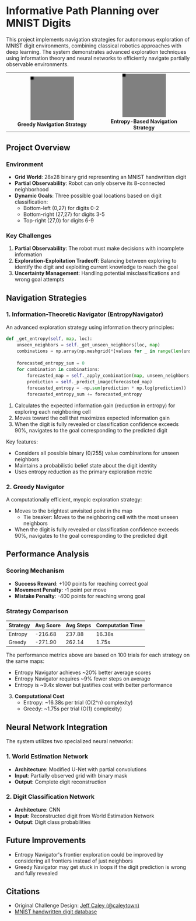 # Informative Path Planning over MNIST Digits

This project implements navigation strategies for autonomous exploration of MNIST digit environments, combining classical robotics approaches with deep learning. The system demonstrates advanced exploration techniques using information theory and neural networks to efficiently navigate partially observable environments.

<div align="center">
<table>
<tr>
<td align="center" width="50%">
    <img src="assets/greedy_trajectories.gif" alt="Greedy exploration visualization" width="50%"/><br>
    <b>Greedy Navigation Strategy</b>
</td>
<td align="center" width="50%">
    <img src="assets/entropy_trajectories.gif" alt="Entropy-based exploration visualization" width="50%"/><br>
    <b>Entropy-Based Navigation Strategy</b>
</td>
</tr>
</table>
</div>

## Project Overview
### Environment
- **Grid World**: 28x28 binary grid representing an MNIST handwritten digit
- **Partial Observability**: Robot can only observe its 8-connected neighborhood
- **Dynamic Goals**: Three possible goal locations based on digit classification:
  - Bottom-left (0,27) for digits 0-2
  - Bottom-right (27,27) for digits 3-5
  - Top-right (27,0) for digits 6-9

### Key Challenges
1. **Partial Observability**: The robot must make decisions with incomplete information
2. **Exploration-Exploitation Tradeoff**: Balancing between exploring to identify the digit and exploiting current knowledge to reach the goal
3. **Uncertainty Management**: Handling potential misclassifications and wrong goal attempts

## Navigation Strategies

### 1. Information-Theoretic Navigator (EntropyNavigator)
An advanced exploration strategy using information theory principles:

```python
def _get_entropy(self, map, loc):
    unseen_neighbors = self._get_unseen_neighbors(loc, map)
    combinations = np.array(np.meshgrid(*[values for _ in range(len(unseen_neighbors))]))
    
    forecasted_entropy_sum = 0
    for combination in combinations:
        forecasted_map = self._apply_combination(map, unseen_neighbors, combination)
        prediction = self._predict_image(forecasted_map)
        forecasted_entropy = -np.sum(prediction * np.log(prediction))
        forecasted_entropy_sum += forecasted_entropy
```
1. Calculates the expected information gain (reduction in entropy) for exploring each neighboring cell
2. Moves toward the cell that maximizes expected information gain
3. When the digit is fully revealed or classification confidence exceeds 90%, navigates to the goal corresponding to the predicted digit

Key features:
- Considers all possible binary (0/255) value combinations for unseen neighbors
- Maintains a probabilistic belief state about the digit identity
- Uses entropy reduction as the primary exploration metric

### 2. Greedy Navigator
A computationally efficient, myopic exploration strategy:
- Moves to the brightest unvisited point in the map
  - Tie breaker: Moves to the neighboring cell with the most unseen neighbors
- When the digit is fully revealed or classification confidence exceeds 90%, navigates to the goal corresponding to the predicted digit

## Performance Analysis

### Scoring Mechanism
- **Success Reward**: +100 points for reaching correct goal
- **Movement Penalty**: -1 point per move
- **Mistake Penalty**: -400 points for reaching wrong goal

### Strategy Comparison

| Strategy | Avg Score | Avg Steps | Computation Time |
|----------|-----------|-----------|-----------------|
| Entropy  | -216.68   | 237.88    | 16.38s         |
| Greedy   | -271.90   | 262.14    | 1.75s          |

The performance metrics above are based on 100 trials for each strategy on the same maps:
- Entropy Navigator achieves ~20% better average scores
- Entropy Navigator requires ~9% fewer steps on average
- Entropy is ~9.4x slower but justifies cost with better performance

3. **Computational Cost**
   - Entropy: ~16.38s per trial (O(2^n) complexity)
   - Greedy: ~1.75s per trial (O(1) complexity)

## Neural Network Integration

The system utilizes two specialized neural networks:

### 1. World Estimation Network
- **Architecture**: Modified U-Net with partial convolutions
- **Input**: Partially observed grid with binary mask
- **Output**: Complete digit reconstruction

### 2. Digit Classification Network
- **Architecture**: CNN
- **Input**: Reconstructed digit from World Estimation Network
- **Output**: Digit class probabilities

## Future Improvements
- Entropy Navigator's frontier exploration could be improved by considering all frontiers instead of just neighbors
- Greedy Navigator may get stuck in loops if the digit prediction is wrong and fully revealed

## Citations
- Original Challenge Design: [Jeff Caley (@caleytown)](https://github.com/caleytown)
- [MNIST handwritten digit database](http://yann.lecun.com/exdb/mnist/)
